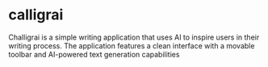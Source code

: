 # calligrai
Challigrai is a simple writing application that uses AI to inspire users in their writing process. The application features a clean interface with a movable toolbar and AI-powered text generation capabilities
